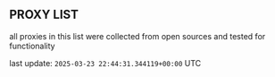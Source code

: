 ## PROXY LIST

all proxies in this list were collected from open sources and tested for functionality

last update: `2025-03-23 22:44:31.344119+00:00` UTC